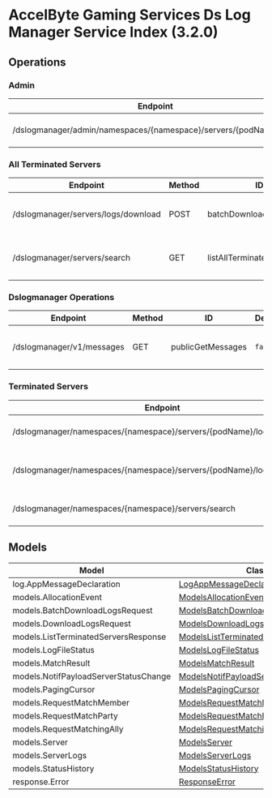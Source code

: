 [//]: # (<< Code generated. DO NOT EDIT!)

[//]: # (<< template file: ags_py_codegen)

# AccelByte Gaming Services Ds Log Manager Service Index (3.2.0)


## Operations

### Admin
| Endpoint | Method | ID | Deprecated | Class | Wrapper | Example |
|---|---|---|---|---|---|---|
| /dslogmanager/admin/namespaces/{namespace}/servers/{podName}/logs | GET | getServerLogs | `false` | [GetServerLogs](../../src/dslogmanager/accelbyte_py_sdk/api/dslogmanager/operations/admin/get_server_logs.py) | [get_server_logs](../../src/dslogmanager/accelbyte_py_sdk/api/dslogmanager/wrappers/_admin.py) | [accelbyte_py_sdk_cli dslogmanager-get-server-logs](../../samples/cli/accelbyte_py_sdk_cli/dslogmanager/_get_server_logs.py) |

### All Terminated Servers
| Endpoint | Method | ID | Deprecated | Class | Wrapper | Example |
|---|---|---|---|---|---|---|
| /dslogmanager/servers/logs/download | POST | batchDownloadServerLogs | `false` | [BatchDownloadServerLogs](../../src/dslogmanager/accelbyte_py_sdk/api/dslogmanager/operations/all_terminated_servers/batch_download_server_logs.py) | [batch_download_server_logs](../../src/dslogmanager/accelbyte_py_sdk/api/dslogmanager/wrappers/_all_terminated_servers.py) | [accelbyte_py_sdk_cli dslogmanager-batch-download-server-logs](../../samples/cli/accelbyte_py_sdk_cli/dslogmanager/_batch_download_server_logs.py) |
| /dslogmanager/servers/search | GET | listAllTerminatedServers | `false` | [ListAllTerminatedServers](../../src/dslogmanager/accelbyte_py_sdk/api/dslogmanager/operations/all_terminated_servers/list_all_terminated_servers.py) | [list_all_terminated_servers](../../src/dslogmanager/accelbyte_py_sdk/api/dslogmanager/wrappers/_all_terminated_servers.py) | [accelbyte_py_sdk_cli dslogmanager-list-all-terminated-servers](../../samples/cli/accelbyte_py_sdk_cli/dslogmanager/_list_all_terminated_servers.py) |

### Dslogmanager Operations
| Endpoint | Method | ID | Deprecated | Class | Wrapper | Example |
|---|---|---|---|---|---|---|
| /dslogmanager/v1/messages | GET | publicGetMessages | `false` | [PublicGetMessages](../../src/dslogmanager/accelbyte_py_sdk/api/dslogmanager/operations/dslogmanager_operations/public_get_messages.py) | [public_get_messages](../../src/dslogmanager/accelbyte_py_sdk/api/dslogmanager/wrappers/_dslogmanager_operations.py) | [accelbyte_py_sdk_cli dslogmanager-public-get-messages](../../samples/cli/accelbyte_py_sdk_cli/dslogmanager/_public_get_messages.py) |

### Terminated Servers
| Endpoint | Method | ID | Deprecated | Class | Wrapper | Example |
|---|---|---|---|---|---|---|
| /dslogmanager/namespaces/{namespace}/servers/{podName}/logs/exists | GET | checkServerLogs | `false` | [CheckServerLogs](../../src/dslogmanager/accelbyte_py_sdk/api/dslogmanager/operations/terminated_servers/check_server_logs.py) | [check_server_logs](../../src/dslogmanager/accelbyte_py_sdk/api/dslogmanager/wrappers/_terminated_servers.py) | [accelbyte_py_sdk_cli dslogmanager-check-server-logs](../../samples/cli/accelbyte_py_sdk_cli/dslogmanager/_check_server_logs.py) |
| /dslogmanager/namespaces/{namespace}/servers/{podName}/logs/download | GET | downloadServerLogs | `false` | [DownloadServerLogs](../../src/dslogmanager/accelbyte_py_sdk/api/dslogmanager/operations/terminated_servers/download_server_logs.py) | [download_server_logs](../../src/dslogmanager/accelbyte_py_sdk/api/dslogmanager/wrappers/_terminated_servers.py) | [accelbyte_py_sdk_cli dslogmanager-download-server-logs](../../samples/cli/accelbyte_py_sdk_cli/dslogmanager/_download_server_logs.py) |
| /dslogmanager/namespaces/{namespace}/servers/search | GET | listTerminatedServers | `false` | [ListTerminatedServers](../../src/dslogmanager/accelbyte_py_sdk/api/dslogmanager/operations/terminated_servers/list_terminated_servers.py) | [list_terminated_servers](../../src/dslogmanager/accelbyte_py_sdk/api/dslogmanager/wrappers/_terminated_servers.py) | [accelbyte_py_sdk_cli dslogmanager-list-terminated-servers](../../samples/cli/accelbyte_py_sdk_cli/dslogmanager/_list_terminated_servers.py) |


## Models
| Model | Class |
|---|---|
| log.AppMessageDeclaration | [LogAppMessageDeclaration](../../src/dslogmanager/accelbyte_py_sdk/api/dslogmanager/models/log_app_message_declaration.py) |
| models.AllocationEvent | [ModelsAllocationEvent](../../src/dslogmanager/accelbyte_py_sdk/api/dslogmanager/models/models_allocation_event.py) |
| models.BatchDownloadLogsRequest | [ModelsBatchDownloadLogsRequest](../../src/dslogmanager/accelbyte_py_sdk/api/dslogmanager/models/models_batch_download_logs_request.py) |
| models.DownloadLogsRequest | [ModelsDownloadLogsRequest](../../src/dslogmanager/accelbyte_py_sdk/api/dslogmanager/models/models_download_logs_request.py) |
| models.ListTerminatedServersResponse | [ModelsListTerminatedServersResponse](../../src/dslogmanager/accelbyte_py_sdk/api/dslogmanager/models/models_list_terminated_servers_response.py) |
| models.LogFileStatus | [ModelsLogFileStatus](../../src/dslogmanager/accelbyte_py_sdk/api/dslogmanager/models/models_log_file_status.py) |
| models.MatchResult | [ModelsMatchResult](../../src/dslogmanager/accelbyte_py_sdk/api/dslogmanager/models/models_match_result.py) |
| models.NotifPayloadServerStatusChange | [ModelsNotifPayloadServerStatusChange](../../src/dslogmanager/accelbyte_py_sdk/api/dslogmanager/models/models_notif_payload_server_status_change.py) |
| models.PagingCursor | [ModelsPagingCursor](../../src/dslogmanager/accelbyte_py_sdk/api/dslogmanager/models/models_paging_cursor.py) |
| models.RequestMatchMember | [ModelsRequestMatchMember](../../src/dslogmanager/accelbyte_py_sdk/api/dslogmanager/models/models_request_match_member.py) |
| models.RequestMatchParty | [ModelsRequestMatchParty](../../src/dslogmanager/accelbyte_py_sdk/api/dslogmanager/models/models_request_match_party.py) |
| models.RequestMatchingAlly | [ModelsRequestMatchingAlly](../../src/dslogmanager/accelbyte_py_sdk/api/dslogmanager/models/models_request_matching_ally.py) |
| models.Server | [ModelsServer](../../src/dslogmanager/accelbyte_py_sdk/api/dslogmanager/models/models_server.py) |
| models.ServerLogs | [ModelsServerLogs](../../src/dslogmanager/accelbyte_py_sdk/api/dslogmanager/models/models_server_logs.py) |
| models.StatusHistory | [ModelsStatusHistory](../../src/dslogmanager/accelbyte_py_sdk/api/dslogmanager/models/models_status_history.py) |
| response.Error | [ResponseError](../../src/dslogmanager/accelbyte_py_sdk/api/dslogmanager/models/response_error.py) |
